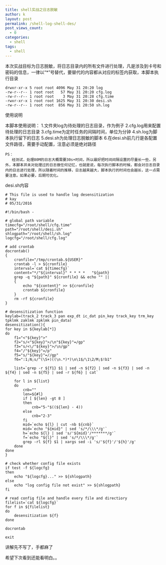 ```yaml
---
title: shell实战之日志脱敏
author: k
layout: post
permalink: /shell-log-shell-des/
post_views_count:
  - 0
categories:
  - shell
tags:
  - shell
---
```


本次实战目标为日志脱敏，将日志目录内的所有文件进行处理，凡是涉及到卡号和密码的信息，一律以“*”号替代，要替代的内容都从对应的标签内获取，本脚本执行目录

	drwxr-xr-x 5 root root 4096 May 31 20:20 log
	-rw-r--r-- 1 root root   57 May 31 20:20 cfg.log
	-rw-r--r-- 1 root root    3 May 31 20:28 cfg.time
	-rwxr-xr-x 1 root root 1625 May 31 20:30 desi.sh
	-rw-r--r-- 1 root root  856 May 31 20:50 sh.log

使用说明

本脚本使用说明：
         1.文件夹log为待处理的日志目录，作为例子
         2.cfg.log用来配置待处理的日志目录
         3.cfg.time为定时任务的间隔时间，单位为分钟
         4.sh.log为脚本执行留下的日志
         5.desi.sh为处理日志脱敏的脚本
         6.在desi.sh前几行是各配置文件路径，需要手动配置，注意必须是绝对路径
 
    PS：
       经测试，处理80M的日志大概需要30s+时间，所以最好把时间间隔设置的尽量长一些，另外，本脚本并未对处理过的日志做任何记忆，也就是说，每次执行脚本的时候，都会对日志目录内的日志进行处理，所以随着时间的推移，日志越来越大，脚本执行的时间也会越长，这一点需要注意。如果必要，后期可优化。

desi.sh内容


	# This file is used to handle log desensitization
	# kay
	# 05/31/2016

	#!/bin/bash -

	# global path variable
	timecfg="/root/shell/cfg.time"
	path="/root/shell/desi.sh"
	shlogpath="/root/shell/sh.log"
	logcfg="/root/shell/cfg.log"

	# add crontab
	docrontab()
	{
		cronfile="/tmp/crontab.${USER}"
		crontab -l > ${cronfile}
        interval=`cat ${timecfg}`
		content="*/"${interval}" * * * *   "${path}
		grep -q "${path}" ${cronfile} && echo "" || 
		{
			echo "${content}" >> ${cronfile}
			crontab ${cronfile}
		}
		rm -rf ${cronfile}
	}

	# desensitization function
	keylab=(track_2 track_3 pan exp_dt ic_dat pin_key track_key trm_key tpklmk zaklmk zpklmk pin_data)
	desensitization(){
	for key in ${keylab[*]}
	do
		f1="<"${key}">"
		f2="s/<"${key}">/\n"${key}"=/gp"
		f3="s/<\/"${key}">/\n/gp"
		f4="/"${key}"=/p"
		f5="s/"${key}"=//gp"
		f6=":1;N;s/^(\S+)((\n.*)*)\n\1$/\1\2/M;$!b1"

		list=`grep -r ${f1} $1 | sed -n ${f2} | sed -n ${f3} | sed -n ${f4} | sed -n ${f5} | sed -r ${f6} | cat`
	
		for l in ${list}
		do 
			cnb=""
			len=${#l}
			if [ ${len} -gt 8 ]
			then
				cnb="5-"$((${len} - 4))
			else
				cnb="2-3"
			fi
			mid=`echo ${l} | cut -nb ${cnb}`
			mid=`echo "${mid}" | sed 's/*/\\\*/g'`
			h=`echo ${l} | sed 's/'${mid}'/*******/g'`
			f=`echo "${l}" | sed 's/*/\\\*/g'`
			grep -rl ${f} $1 | xargs sed -i 's/'${f}'/'${h}'/g'
		done
	done
	}

	# check whether config file exists 
	if test -f ${logcfg}
	then
    	echo "${logcfg}..." >> ${shlogpath}
	else
    	echo "log config file not exist" >> ${shlogpath}
	fi

	# read config file and handle every file and directiory
	filelist=`cat ${logcfg}`
	for f in ${filelist}
	do
		desensitization ${f}
	done

	docrontab

	exit


讲解先不写了，手都麻了

 

希望下次看到还能看明白。。